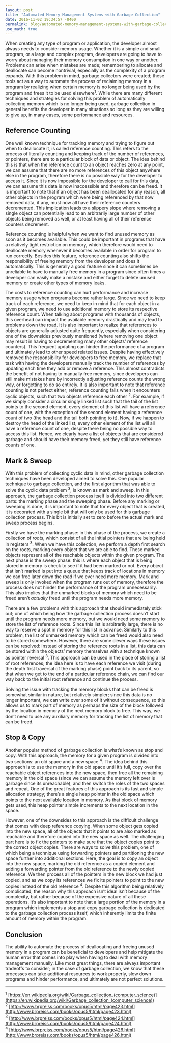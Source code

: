 ```yaml
---
layout: post
title: "Automated Memory Management Systems with Garbage Collection"
date: 2016-11-02 19:34:57 -0400
permalink: blog/automated-memory-management-systems-with-garbage-collection
use_math: true
---
```


When creating any type of program or application, the developer almost always
needs to consider memory usage. Whether it is a simple and small program, or a
large and complex program, developers are going to have to worry about managing
their memory consumption in one way or another. Problems can arise when
mistakes are made; remembering to allocate and deallocate can become
nontrivial, especially as the complexity of a program expands. With this
problem in mind, garbage collectors were created; these tools act as a way to
automate the process of reclaiming memory in a program by realizing when
certain memory is no longer being used by the program and frees it to be used
elsewhere<sup>1</sup>. While there are many different techniques and strategies for
solving this problem of automatically collecting memory which is no longer
being used, garbage collection in general benefits the developer in many
situations so long as they are willing to give up, in many cases, some
performance and resources.

## Reference Counting

One well known technique for tracking memory and trying to figure out when to
deallocate it, is called reference counting. This refers to the process of
literally counting and keeping track of the number of references, or pointers,
there are to a particular block of data or object. The idea behind this is that
when the reference count to an object reaches zero at any point, we can assume
that there are no more references of this object anywhere else in the program,
therefore there is no possible way for the developer to access it. Since it is
now impossible for the developer to call for this data, we can assume this data
is now inaccessible and therefore can be freed. It is important to note that if
an object has been deallocated for any reason, all other objects in the program
which were being referenced by that now removed data, if any, must now all have
their reference counters decremented. This implication leads to a slippery
slope where removing a single object can potentially lead to an arbitrarily
large number of other objects being removed as well, or at least having all of
their reference counters decrement.  


Reference counting is helpful when we want to find unused memory as soon as it
becomes available. This could be important in programs that have a relatively
tight restriction on memory, which therefore would need to deallocate memory
whenever it becomes available in order for program to run correctly. Besides
this feature, reference counting also shifts the responsibility of freeing
memory from the developer and does it automatically. This is generally a good
feature since it can sometimes be unreliable to have to manually free memory in
a program since often times a developer can easily make a mistake and either
forget to delete unused memory or create other types of memory leaks.


The costs to reference counting can hurt performance and increase memory usage
when programs become rather large. Since we need to keep track of each
reference, we need to keep in mind that for each object in a given program, we
need to use additional memory to store its respective reference count. When
talking about programs with thousands of objects, this overhead can impact the
available memory drastically and may lead to problems down the road. It is also
important to realize that references to objects are generally adjusted quite
frequently, especially when considering one of the downsides previously
mentioned (where removing one object may result in having to decrementing many
other objects’ reference counters). This frequent updating can hinder the
performance of a program and ultimately lead to other speed related issues.
Despite having effectively removed the responsibility for developers to free
memory, we replace that task with having the developers manually track the
number of references by updating each time they add or remove a reference. This
almost contradicts the benefit of not having to manually free memory, since
developers can still make mistakes here by incorrectly adjusting reference
counts the wrong way, or forgetting to do so entirely. It is also important to
note that reference counting is not perfect either; reference counting fails
when it encounters cyclic objects, such that two objects reference each other
<sup>2</sup>. For example, if we simply consider a circular singly linked list such that
the tail of the list points to the second element, every element of this list
will have a reference count of one, with the exception of the second element
having a reference count of two (the head and the tail both pointing to it).
Now, if we happen to destroy the head of the linked list, every other element
of the list will all have a reference count of one, despite there being no
possible way to access this list. Hence, we clearly have a list of objects that
are considered garbage and should have their memory freed, yet they still have
reference counts of one.

## Mark & Sweep

With this problem of collecting cyclic data in mind, other garbage collection
techniques have been developed aimed to solve this. One popular technique to
garbage collection, and the first algorithm that was able to solve the cyclic
data problem <sup>3</sup>, is known as mark and sweep. In this approach, the garbage
collection process itself is divided into two different parts: the marking
phase and the sweeping phase. Before any marking or sweeping is done, it is
important to note that for every object that is created, it is decorated with a
single bit that will only be used for this garbage collection process. This bit
is initially set to zero before the actual mark and sweep process begins.


Firstly we have the marking phase: in this phase of the process, we create a
collection of _roots_, which consist of all the initial pointers that are being
held in registers <sup>3</sup>. When we have this collection, we perform a depth first
search on the roots, marking every object that we are able to find. These
marked objects represent all of the reachable objects within the given program.
The next phase is the sweep phase: this is where each object that is being
stored in memory is check to see if it had been marked or not. Every object
that isn’t marked is put into a queue that keeps track of locations in memory
we can free later down the road if we ever need more memory. Mark and sweep is
only invoked when the program runs out of memory, therefore the process does
not hinder the performance of the program unnecessarily. This also implies that
the unmarked blocks of memory which need to be freed aren’t _actually_ freed
until the program needs more memory.


There are a few problems with this approach that should immediately stick out;
one of which being how the garbage collection process doesn’t start until the
program needs more memory, but we would need some memory to store the list of
reference roots. Since this list is arbitrarily large, there is no way to
reserve a spot in memory for this list in advance. Similarly to this problem,
the list of unmarked memory which can be freed would also need to be stored
somewhere. However, there are some clever ways these issues can be resolved:
instead of storing the reference roots in a list, this data can be stored
within the objects’ memory themselves with a technique known as pointer
reversal <sup>3</sup>. This approach can be used in the place of storing a list of root
references; the idea here is to have each reference we visit (during the depth
first traversal of the marking phase) point back to its parent, so that when we
get to the end of a particular reference chain, we can find our way back to the
initial root reference and continue the process.


Solving the issue with tracking the memory blocks that can be freed is somewhat
similar in nature, but relatively simpler; since this data is no longer
important, we can write over some of it without consequence, so this allows us
to mark part of memory as perhaps the size of the block followed by the
location in memory of the next memory block to free. This way, we don’t need to
use any auxiliary memory for tracking the list of memory that can be freed.

## Stop & Copy

Another popular method of garbage collection is what’s known as stop and copy.
With this approach, the memory for a given program is divided into two
sections: an old space and a new space <sup>4</sup>. The idea behind this approach is to
use the memory in the old space until it’s full, copy over the reachable object
references into the new space, then free all the remaining memory in the old
space (since we can assume the memory left over is garbage since its
unreachable), and then switch the roles of the two spaces and repeat. One of
the great features of this approach is its fast and simple allocation strategy;
there’s a single heap pointer in the old space which points to the next
available location in memory. As that block of memory gets used, this heap
pointer simple increments to the next location in the space.  


However, one of the downsides to this approach is the difficult challenge that
comes with deep reference copying. When some object gets copied into the new
space, all of the objects that it points to are also marked as reachable and
therefore copied into the new space as well. The challenging part here is to
fix the pointers to make sure that the object copies point to the correct
object copies. There are ways to solve this problem, one of which being a
technique using forwarding pointers and partitioning the new space further into
additional sections. Here, the goal is to copy an object into the new space,
marking the old reference as a copied element and adding a forwarding pointer
from the old reference to the newly copied reference. We then process all of
the pointers in the new block we had just copied, and as we copy its references
we fix its pointers to point to the new copies instead of the old reference
<sup>4</sup>. Despite this algorithm being relatively complicated, the reason why this
approach isn’t ideal isn’t because of the complexity, but rather because of the
expensive nature of all these operations. It’s also important to note that a
large portion of the memory in a program which implements a stop and copy
garbage collection is dedicated to the garbage collection process itself, which
inherently limits the finite amount of memory within the program.

## Conclusion

The ability to automate the process of deallocating and freeing unused memory
in a program can be beneficial to developers and help mitigate the human error
that comes into play when having to deal with memory management manually. Like
most great things, there are always important tradeoffs to consider; in the
case of garbage collection, we know that these processes can take additional
resources to work properly, slow down programs and hinder performance, and
ultimately are not perfect solutions.  

---

<sup>1</sup> [https://en.wikipedia.org/wiki/Garbage_collection_(computer_science)](https://en.wikipedia.org/wiki/Garbage_collection_(computer_science)) <br />
<sup>2</sup> [http://www.brpreiss.com/books/opus5/html/page423.html](http://www.brpreiss.com/books/opus5/html/page423.html) <br />
<sup>3</sup> [http://www.brpreiss.com/books/opus5/html/page424.html](http://www.brpreiss.com/books/opus5/html/page424.html) <br />
<sup>4</sup> [http://www.brpreiss.com/books/opus5/html/page426.html](http://www.brpreiss.com/books/opus5/html/page426.html) <br />
